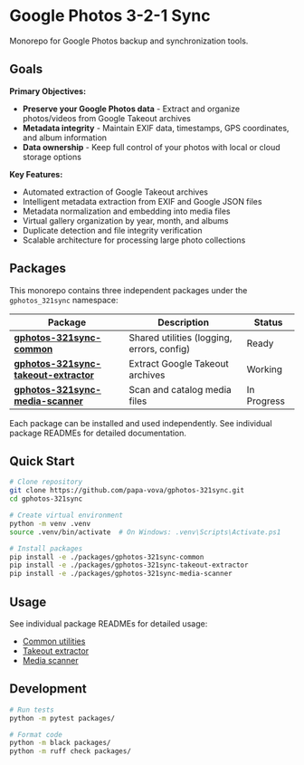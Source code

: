 # Google Photos 3-2-1 Sync

Monorepo for Google Photos backup and synchronization tools.

## Goals

**Primary Objectives:**

- **Preserve your Google Photos data** - Extract and organize photos/videos from Google Takeout archives
- **Metadata integrity** - Maintain EXIF data, timestamps, GPS coordinates, and album information
- **Data ownership** - Keep full control of your photos with local or cloud storage options

**Key Features:**

- Automated extraction of Google Takeout archives
- Intelligent metadata extraction from EXIF and Google JSON files
- Metadata normalization and embedding into media files
- Virtual gallery organization by year, month, and albums
- Duplicate detection and file integrity verification
- Scalable architecture for processing large photo collections

## Packages

This monorepo contains three independent packages under the `gphotos_321sync` namespace:

| Package | Description | Status |
|---------|-------------|--------|
| **[gphotos-321sync-common](packages/gphotos-321sync-common/)** | Shared utilities (logging, errors, config) | Ready |
| **[gphotos-321sync-takeout-extractor](packages/gphotos-321sync-takeout-extractor/)** | Extract Google Takeout archives | Working |
| **[gphotos-321sync-media-scanner](packages/gphotos-321sync-media-scanner/)** | Scan and catalog media files | In Progress |

Each package can be installed and used independently. See individual package READMEs for detailed documentation.

## Quick Start

```bash
# Clone repository
git clone https://github.com/papa-vova/gphotos-321sync.git
cd gphotos-321sync

# Create virtual environment
python -m venv .venv
source .venv/bin/activate  # On Windows: .venv\Scripts\Activate.ps1

# Install packages
pip install -e ./packages/gphotos-321sync-common
pip install -e ./packages/gphotos-321sync-takeout-extractor
pip install -e ./packages/gphotos-321sync-media-scanner
```

## Usage

See individual package READMEs for detailed usage:

- [Common utilities](packages/gphotos-321sync-common/README.md)
- [Takeout extractor](packages/gphotos-321sync-takeout-extractor/README.md)
- [Media scanner](packages/gphotos-321sync-media-scanner/README.md)

## Development

```bash
# Run tests
python -m pytest packages/

# Format code
python -m black packages/
python -m ruff check packages/
